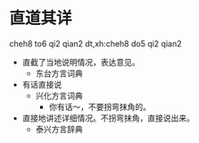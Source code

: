 # 直道其详
cheh8 to6 qi2 qian2
dt,xh:cheh8 do5 qi2 qian2
+ 直截了当地说明情况，表达意见。
  * 东台方言词典
+ 有话直接说
  * 兴化方言词典
    - 你有话～，不要拐弯抹角的。
+ 直接地讲述详细情况。不拐弯抹角，直接说出来。
  * 泰兴方言辞典
